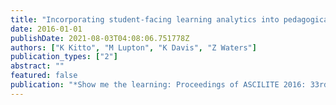 ```yaml
---
title: "Incorporating student-facing learning analytics into pedagogical practice"
date: 2016-01-01
publishDate: 2021-08-03T04:08:06.751778Z
authors: ["K Kitto", "M Lupton", "K Davis", "Z Waters"]
publication_types: ["2"]
abstract: ""
featured: false
publication: "*Show me the learning: Proceedings of ASCILITE 2016: 33rd International …*"
---
```


